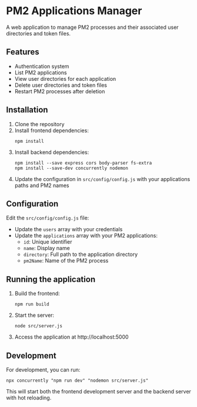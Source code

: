
# PM2 Applications Manager

A web application to manage PM2 processes and their associated user directories and token files.

## Features

- Authentication system
- List PM2 applications
- View user directories for each application
- Delete user directories and token files
- Restart PM2 processes after deletion

## Installation

1. Clone the repository
2. Install frontend dependencies:
   ```
   npm install
   ```
3. Install backend dependencies:
   ```
   npm install --save express cors body-parser fs-extra
   npm install --save-dev concurrently nodemon
   ```
4. Update the configuration in `src/config/config.js` with your applications paths and PM2 names

## Configuration

Edit the `src/config/config.js` file:

- Update the `users` array with your credentials
- Update the `applications` array with your PM2 applications:
  - `id`: Unique identifier
  - `name`: Display name
  - `directory`: Full path to the application directory
  - `pm2Name`: Name of the PM2 process

## Running the application

1. Build the frontend:
   ```
   npm run build
   ```

2. Start the server:
   ```
   node src/server.js
   ```

3. Access the application at http://localhost:5000

## Development

For development, you can run:

```
npx concurrently "npm run dev" "nodemon src/server.js"
```

This will start both the frontend development server and the backend server with hot reloading.
